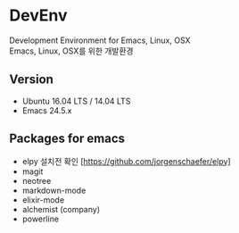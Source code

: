 # DevEnv
Development Environment for Emacs, Linux, OSX  
Emacs, Linux, OSX를 위한 개발환경

## Version

* Ubuntu 16.04 LTS / 14.04 LTS
* Emacs 24.5.x

## Packages for emacs

* elpy 설치전 확인 [https://github.com/jorgenschaefer/elpy]
* magit
* neotree
* markdown-mode
* elixir-mode
* alchemist (company)
* powerline
